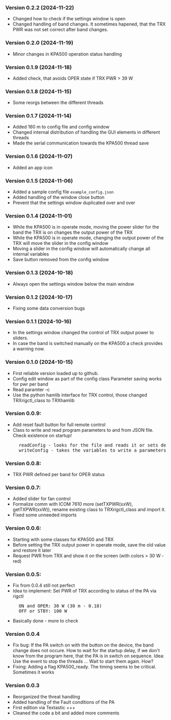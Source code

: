 ### Version 0.2.2 (2024-11-22)
- Changed how to check if the settings window is open
- Changed handling of band changes. It sometimes hapened, that the TRX PWR was not set correct after band changes.

### Version 0.2.0 (2024-11-19)
- Minor changes in KPA500 operation status handling

### Version 0.1.9 (2024-11-18)
- Added check, that avoids OPER state if TRX PWR > 39 W

### Version 0.1.8 (2024-11-15)
- Some reorgs between the different threads

### Version 0.1.7 (2024-11-14)
- Added 160 m to config file and config window
- Changed internal distribution of handling the GUI elements in different threads
- Made the serial communication towards the KPA500 thread save

### Version 0.1.6 (2024-11-07)
- Added an app icon

### Version 0.1.5 (2024-11-06)
- Added a sample config file ```example_config.json```
- Added handling of the window close button
- Prevent that the settings window duplicated over and over

### Version 0.1.4 (2024-11-01)
- While the KPA500 is in operate mode, moving the power slider for the band the TRX is on changes the output power of the TRX
- While the KPA500 is in operate mode, changing the output power of the TRX will move the slider in the config window
- Moving a slider in the config window will automatically change all internal variables
- Save button removed from the config window

### Version 0.1.3 (2024-10-18)
- Always open the settings window below the main window

### Version 0.1.2 (2024-10-17)
- Fixing some data conversion bugs

### Version 0.1.1 (2024-10-16)
- In the settings window changed the control of TRX output power to sliders.
- In case the band is switched manually on the KPA500 a check provides a warning now.

### Version 0.1.0 (2024-10-15)
- First reliable version loaded up to github.
- Config edit window as part of the config class
  Parameter saving works for pwr per band
- Read paramter -c <configFileName>
- Use the python hamlib interface for TRX control, those changed TRXrigctl_class to TRXhamlib

### Version 0.0.9:
- Add reset fault button for full remote control
- Class to write and read program parameters to and from JSON file. Check existence on startup!
<pre>     readConfig - looks for the file and reads it or sets default values 
     writeConfig - takes the variables to write a parameters and writes the config file</pre>
     
### Version 0.0.8:
- TRX PWR defined per band for OPER status

### Version 0.0.7:
- Added slider for fan control
- Formalize comm with ICOM 7610 more (setTXPWR(xxW), getTXPWR(xxW)), rename existing class to TRXrigctl_class and import it.
- Fixed some unneeded imports

### Version 0.0.6:
- Starting with some classes for KPA500 and TRX
- Before setting the TRX output power in operate mode, save the old value and restore it later
- Request PWR from TRX and show it on the screen (with colors > 30 W - red)

### Version 0.0.5:
- Fix from 0.0.4 still not perfect
- Idea to implement: Set PWR of TRX according to status of the PA via rigctl<br>
<pre>
     ON and OPER: 30 W (30 m - 0.18)
     OFF or STBY: 100 W
</pre>
- Basically done - more to check

### Version 0.0.4
- Fix bug: If the PA switch on with the button on the device, the band change
            does not occure. How to wait for the startup delay, if we don't know
            from the program here, that the PA is in switch on sequence.
            Idea: Use the event to stop the threads ... Wait to start them again. How?
- Fixing: Adding a flag KPA500_ready. The timing seems to be critical. Sometimes it works

### Version 0.0.3
- Reorganized the threat handling
- Added handling of the Fault conditions of the PA
- First edition via Textastic +++
- Cleaned the code a bit and added more comments

